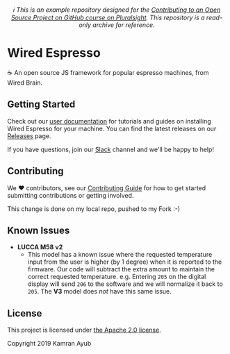 <p align="center">
  <em>ℹ This is an example repository designed for the <a href="https://github.com/kamranayub/pluralsight-contributing-to-open-source-github">Contributing to an Open Source Project on GitHub course on Pluralsight</a>. This repository is a read-only archive for reference.</em>
</p>

# Wired Espresso

☕ An open source JS framework for popular espresso machines, from Wired Brain.

## Getting Started

Check out our [user documentation](README.md) for tutorials and guides on installing Wired Espresso for your machine. You can find the latest releases on our [Releases](releases) page.

If you have questions, join our [Slack](README.md) channel and we'll be happy to help!

## Contributing

We ❤ contributors, see our [Contributing Guide](CONTRIBUTING.md) for how to get started submitting contributions or getting involved.

This change is done on my local repo, pushed to my Fork :-)

## Known Issues

- **LUCCA M58 v2**
  - This model has a known issue where the requested temperature input from the user is higher (by 1 degree) when it is reported to the firmware. Our code will subtract the extra amount to maintain the correct requested temperature. e.g. Entering `205` on the digital display will send `206` to the software and we will normalize it back to `205`. The **V3** model does _not_ have this same issue.

## License

This project is licensed under [the Apache 2.0 license](LICENSE).

Copyright 2019 Kamran Ayub
